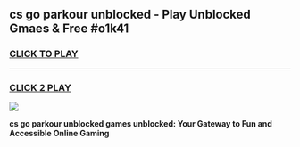 
## cs go parkour unblocked - Play Unblocked Gmaes & Free #o1k41
<h3>
<a href="https://news.freeplayer.one?title=cs_go_parkour_unblocked&ref=03M">CLICK TO PLAY</a></h3>
<hr>

<h3>
<a href="https://news.freeplayer.one?title=cs_go_parkour_unblocked&ref=03M">CLICK 2 PLAY</a>
  
</h3>

<a href="https://news.freeplayer.one?title=cs_go_parkour_unblocked&ref=03M"><img src="https://clearcache.store/games.png"></a>


**cs go parkour unblocked games unblocked: Your Gateway to Fun and Accessible Online Gaming**
